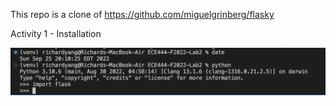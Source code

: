 This repo is a clone of https://github.com/miguelgrinberg/flasky



Activity 1 - Installation

![image-20220925201044991](README.assets/image-20220925201044991.png)
